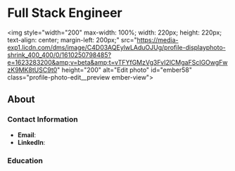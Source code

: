 <h1 id="full-stack-engineer">Full Stack Engineer</h1>

<img style="width="200" max-width: 100%;
    width: 220px;
    height: 220px;
    text-align: center;
    margin-left: 200px;" src="https://media-exp1.licdn.com/dms/image/C4D03AQEylwLAduOJUg/profile-displayphoto-shrink_400_400/0/1610250798485?e=1623283200&amp;v=beta&amp;t=vTFYfGMzVg3FvI2lCMgaFScIGOwgFwzK9MK8tUSC9t0" height="200" alt="Edit photo" id="ember58" class="profile-photo-edit__preview ember-view">

## About

### Contact Information 
* **Email**: 
* **LinkedIn**:  

### Education 



